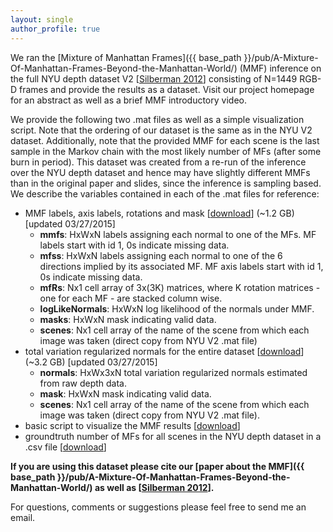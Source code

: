 ```yaml
---
layout: single
author_profile: true
---
```


We ran the [Mixture of Manhattan Frames]({{ base_path }}/pub/A-Mixture-Of-Manhattan-Frames-Beyond-the-Manhattan-World/) (MMF) inference on the full NYU depth dataset V2 [[Silberman 2012](http://cs.nyu.edu/~silberman/datasets/nyu_depth_v2.html)] consisting of
N=1449 RGB-D frames and provide the results as a dataset. Visit our
project homepage for an abstract as well as a brief MMF introductory
video.

We provide the following two .mat files as well as a simple
visualization script. Note that the ordering of our dataset is the same
as in the NYU V2 dataset. Additionally, note that the provided MMF for
each scene is the last sample in the Markov chain with the most likely
number of MFs (after some burn in period). This dataset was created
from a re-run of the inference over the NYU depth dataset and hence may
have slightly different MMFs than in the original paper and slides,
since the inference is sampling based. We describe the variables
contained in each of the .mat files for reference:

* MMF labels, axis labels, rotations and mask [[download](http://people.csail.mit.edu/jstraub/download/nyu_depth_v2_mmf_v1.1.mat)] (~1.2 GB) [updated 03/27/2015]
	* **mmfs**: HxWxN labels assigning each normal to one of the MFs. MF labels start with id 1, 0s indicate missing data.
	* **mfss**: HxWxN labels assigning each normal to one of the 6 directions implied by its associated MF. MF axis labels start with id 1, 0s indicate missing data.
	* **mfRs**: Nx1 cell array of 3x(3K) matrices, where K rotation matrices - one for each MF - are stacked column wise.
	* **logLikeNormals**: HxWxN log likelihood of the normals under MMF.
	* **masks**: HxWxN mask indicating valid data.
	* **scenes**: Nx1 cell array of the name of the scene from which each image was taken (direct copy from NYU V2 .mat file)
* total variation regularized normals for the entire dataset [[download](http://people.csail.mit.edu/jstraub/download/nyu_depth_v2_normals.mat)] (~3.2 GB) [updated 03/27/2015]
	* **normals**: HxWx3xN total variation regularized normals estimated from raw depth data.
	* **mask**: HxWxN mask indicating valid data.
	* **scenes**: Nx1 cell array of the name of the scene from which each image was taken (direct copy from NYU V2 .mat file).
* basic script to visualize the MMF results [[download](http://people.csail.mit.edu/jstraub/download/showMMF.m)]
* groundtruth number of MFs for all scenes in the NYU depth dataset in a .csv file [[download](http://people.csail.mit.edu/jstraub/download/mmfGT_pub.csv)]

**If you are using this dataset please cite our [paper about the MMF]({{ base_path }}/pub/A-Mixture-Of-Manhattan-Frames-Beyond-the-Manhattan-World/)
as well as [[Silberman 2012](http://cs.nyu.edu/~silberman/datasets/nyu_depth_v2.html)].**

For questions, comments or suggestions please feel free to send me an email.
